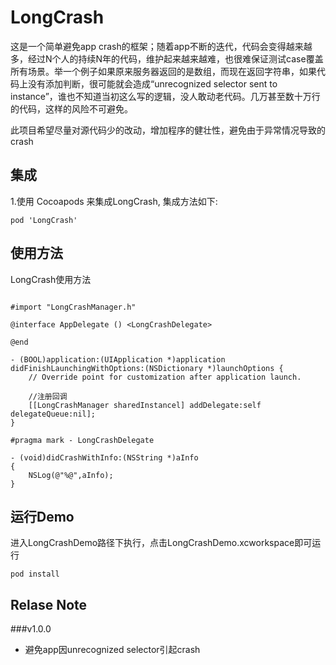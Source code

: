 # LongCrash

这是一个简单避免app crash的框架；随着app不断的迭代，代码会变得越来越多，经过N个人的持续N年的代码，维护起来越来越难，也很难保证测试case覆盖所有场景。举一个例子如果原来服务器返回的是数组，而现在返回字符串，如果代码上没有添加判断，很可能就会造成“unrecognized selector sent to instance”，谁也不知道当初这么写的逻辑，没人敢动老代码。几万甚至数十万行的代码，这样的风险不可避免。

此项目希望尽量对源代码少的改动，增加程序的健壮性，避免由于异常情况导致的crash

## 集成
1.使用 Cocoapods 来集成LongCrash, 集成方法如下:

```
pod 'LongCrash'
```

## 使用方法

LongCrash使用方法

```

#import "LongCrashManager.h"

@interface AppDelegate () <LongCrashDelegate>

@end

- (BOOL)application:(UIApplication *)application didFinishLaunchingWithOptions:(NSDictionary *)launchOptions {
    // Override point for customization after application launch.

	//注册回调
	[[LongCrashManager sharedInstancel] addDelegate:self delegateQueue:nil];
}

#pragma mark - LongCrashDelegate

- (void)didCrashWithInfo:(NSString *)aInfo
{
    NSLog(@"%@",aInfo);
}
```

## 运行Demo

进入LongCrashDemo路径下执行，点击LongCrashDemo.xcworkspace即可运行

```
pod install
```

## Relase Note

###v1.0.0
* 避免app因unrecognized selector引起crash
